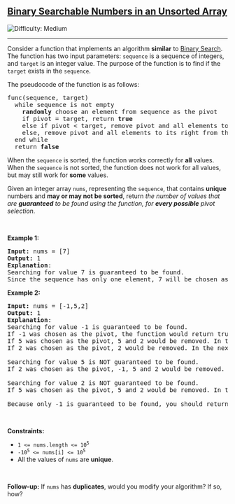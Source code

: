 <h2><a href="https://leetcode.com/problems/binary-searchable-numbers-in-an-unsorted-array">Binary Searchable Numbers in an Unsorted Array</a></h2> <img src='https://img.shields.io/badge/Difficulty-Medium-orange' alt='Difficulty: Medium' /><hr><p>Consider a function that implements an algorithm <strong>similar</strong> to <a href="https://leetcode.com/explore/learn/card/binary-search/" target="_blank">Binary Search</a>. The function has two input parameters: <code>sequence</code> is a sequence of integers, and <code>target</code> is an integer value. The purpose of the function is to find if the <code>target</code> exists in the <code>sequence</code>.</p>

<p>The pseudocode of the function is as follows:</p>

<pre>
func(sequence, target)
  while sequence is not empty
    <strong>randomly</strong> choose an element from sequence as the pivot
    if pivot = target, return <strong>true</strong>
    else if pivot &lt; target, remove pivot and all elements to its left from the sequence
    else, remove pivot and all elements to its right from the sequence
  end while
  return <strong>false</strong>
</pre>

<p>When the <code>sequence</code> is sorted, the function works correctly for <strong>all</strong> values. When the <code>sequence</code> is not sorted, the function does not work for all values, but may still work for <strong>some</strong> values.</p>

<p>Given an integer array <code>nums</code>, representing the <code>sequence</code>, that contains <strong>unique</strong> numbers and <strong>may or may not be sorted</strong>, return <em>the number of values that are <strong>guaranteed</strong> to be found using the function, for <strong>every possible</strong> pivot selection</em>.</p>

<p>&nbsp;</p>
<p><strong class="example">Example 1:</strong></p>

<pre>
<strong>Input:</strong> nums = [7]
<strong>Output:</strong> 1
<strong>Explanation</strong>: 
Searching for value 7 is guaranteed to be found.
Since the sequence has only one element, 7 will be chosen as the pivot. Because the pivot equals the target, the function will return true.
</pre>

<p><strong class="example">Example 2:</strong></p>

<pre>
<strong>Input:</strong> nums = [-1,5,2]
<strong>Output:</strong> 1
<strong>Explanation</strong>: 
Searching for value -1 is guaranteed to be found.
If -1 was chosen as the pivot, the function would return true.
If 5 was chosen as the pivot, 5 and 2 would be removed. In the next loop, the sequence would have only -1 and the function would return true.
If 2 was chosen as the pivot, 2 would be removed. In the next loop, the sequence would have -1 and 5. No matter which number was chosen as the next pivot, the function would find -1 and return true.

Searching for value 5 is NOT guaranteed to be found.
If 2 was chosen as the pivot, -1, 5 and 2 would be removed. The sequence would be empty and the function would return false.

Searching for value 2 is NOT guaranteed to be found.
If 5 was chosen as the pivot, 5 and 2 would be removed. In the next loop, the sequence would have only -1 and the function would return false.

Because only -1 is guaranteed to be found, you should return 1.
</pre>

<p>&nbsp;</p>
<p><strong>Constraints:</strong></p>

<ul>
	<li><code>1 &lt;= nums.length &lt;= 10<sup>5</sup></code></li>
	<li><code>-10<sup>5</sup> &lt;= nums[i] &lt;= 10<sup>5</sup></code></li>
	<li>All the values of <code>nums</code> are <strong>unique</strong>.</li>
</ul>

<p>&nbsp;</p>
<p><strong>Follow-up:</strong> If <code>nums</code> has <strong>duplicates</strong>, would you modify your algorithm? If so, how?</p>
